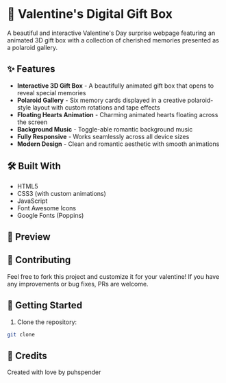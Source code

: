 
# 💝 Valentine's Digital Gift Box

A beautiful and interactive Valentine's Day surprise webpage featuring an animated 3D gift box with a collection of cherished memories presented as a polaroid gallery.

## ✨ Features

- **Interactive 3D Gift Box** - A beautifully animated gift box that opens to reveal special memories
- **Polaroid Gallery** - Six memory cards displayed in a creative polaroid-style layout with custom rotations and tape effects
- **Floating Hearts Animation** - Charming animated hearts floating across the screen
- **Background Music** - Toggle-able romantic background music
- **Fully Responsive** - Works seamlessly across all device sizes
- **Modern Design** - Clean and romantic aesthetic with smooth animations

## 🛠️ Built With

- HTML5
- CSS3 (with custom animations)
- JavaScript
- Font Awesome Icons
- Google Fonts (Poppins)

## 📱 Preview

## 🤝 Contributing
Feel free to fork this project and customize it for your valentine! If you have any improvements or bug fixes, PRs are welcome.

## 🚀 Getting Started

1. Clone the repository:
```bash
git clone 
```

## 💖 Credits
Created with love by puhspender



